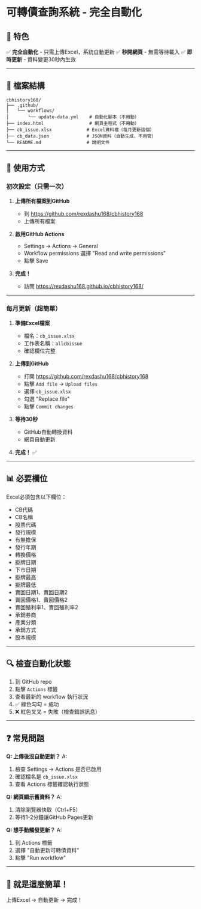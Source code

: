 # 可轉債查詢系統 - 完全自動化

## 🎯 特色

✅ **完全自動化** - 只需上傳Excel，系統自動更新
✅ **秒開網頁** - 無需等待載入
✅ **即時更新** - 資料變更30秒內生效

---

## 📁 檔案結構

```
cbhistory168/
├── .github/
│   └── workflows/
│       └── update-data.yml    # 自動化腳本（不用動）
├── index.html                 # 網頁主程式（不用動）
├── cb_issue.xlsx             # Excel資料檔（每月更新這個）
├── cb_data.json              # JSON資料（自動生成，不用管）
└── README.md                 # 說明文件
```

---

## 🚀 使用方式

### 初次設定（只需一次）

1. **上傳所有檔案到GitHub**
   - 到 https://github.com/rexdashu168/cbhistory168
   - 上傳所有檔案

2. **啟用GitHub Actions**
   - Settings → Actions → General
   - Workflow permissions 選擇 "Read and write permissions"
   - 點擊 Save

3. **完成！**
   - 訪問 https://rexdashu168.github.io/cbhistory168/

---

### 每月更新（超簡單）

1. **準備Excel檔案**
   - 檔名：`cb_issue.xlsx`
   - 工作表名稱：`allcbissue`
   - 確認欄位完整

2. **上傳到GitHub**
   - 打開 https://github.com/rexdashu168/cbhistory168
   - 點擊 `Add file` → `Upload files`
   - 選擇 `cb_issue.xlsx`
   - 勾選 "Replace file"
   - 點擊 `Commit changes`

3. **等待30秒**
   - GitHub自動轉換資料
   - 網頁自動更新

4. **完成！** ✅

---

## 📊 必要欄位

Excel必須包含以下欄位：

- CB代碼
- CB名稱
- 股票代碼
- 發行規模
- 有無擔保
- 發行年期
- 轉換價格
- 掛牌日期
- 下市日期
- 掛牌最高
- 掛牌最低
- 賣回日期1、賣回日期2
- 賣回價格1、賣回價格2
- 賣回殖利率1、賣回殖利率2
- 承銷券商
- 產業分類
- 承銷方式
- 股本規模

---

## 🔍 檢查自動化狀態

1. 到 GitHub repo
2. 點擊 `Actions` 標籤
3. 查看最新的 workflow 執行狀況
4. ✅ 綠色勾勾 = 成功
5. ❌ 紅色叉叉 = 失敗（檢查錯誤訊息）

---

## ❓ 常見問題

**Q: 上傳後沒自動更新？**
A: 
1. 檢查 Settings → Actions 是否已啟用
2. 確認檔名是 `cb_issue.xlsx`
3. 查看 Actions 標籤確認執行狀態

**Q: 網頁顯示舊資料？**
A: 
1. 清除瀏覽器快取（Ctrl+F5）
2. 等待1-2分鐘讓GitHub Pages更新

**Q: 想手動觸發更新？**
A:
1. 到 Actions 標籤
2. 選擇 "自動更新可轉債資料"
3. 點擊 "Run workflow"

---

## 🎉 就是這麼簡單！

上傳Excel → 自動更新 → 完成！
